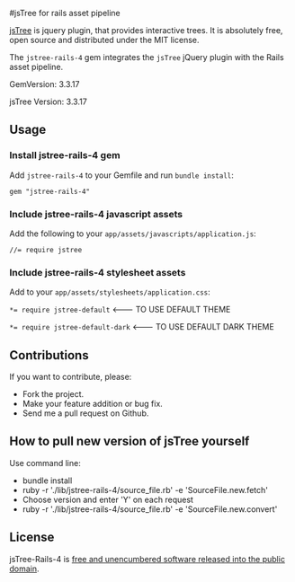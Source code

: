 #jsTree for rails asset pipeline

[jsTree](https://github.com/vakata/jstree) is jquery plugin, that provides interactive trees. It is absolutely free, open source and distributed under the MIT license.

The `jstree-rails-4` gem integrates the `jsTree` jQuery plugin with the Rails asset pipeline.

GemVersion: 3.3.17

jsTree Version: 3.3.17

## Usage

### Install jstree-rails-4 gem

Add `jstree-rails-4` to your Gemfile and run `bundle install`:

  `gem "jstree-rails-4"`

### Include jstree-rails-4 javascript assets

Add the following to your `app/assets/javascripts/application.js`:

  `//= require jstree`

### Include jstree-rails-4 stylesheet assets

Add to your `app/assets/stylesheets/application.css`:

  `*= require jstree-default`  <--- TO USE DEFAULT THEME

  `*= require jstree-default-dark`  <--- TO USE DEFAULT DARK THEME

## Contributions

If you want to contribute, please:

  * Fork the project.
  * Make your feature addition or bug fix.
  * Send me a pull request on Github.

## How to pull new version of jsTree yourself

Use command line:

  * bundle install
  * ruby -r './lib/jstree-rails-4/source_file.rb' -e 'SourceFile.new.fetch'
  * Choose version and enter 'Y' on each request
  * ruby -r './lib/jstree-rails-4/source_file.rb' -e 'SourceFile.new.convert'

## License

jsTree-Rails-4 is [free and unencumbered software released into the public domain](http://unlicense.org).
